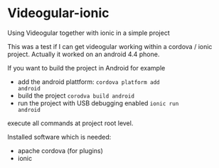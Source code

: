 # Videogular-ionic

Using Videogular together with ionic in a simple project

This was a test if I can get videogular working within a cordova / ionic project. Actually it worked on an android 4.4 phone.

If you want to build the project in Android for example
* add the android plattform: <code>cordova platform add android</code>
* build the project  <code>corodva build android</code>
* run the project with USB debugging enabled <code>ionic run android</code>

execute all commands at project root level.

Installed software which is needed:
* apache cordova (for plugins)
* ionic

